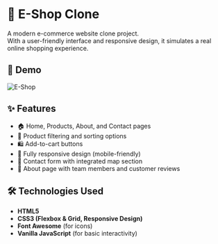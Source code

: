 # 🛒 E-Shop Clone

A modern e-commerce website clone project.  
With a user-friendly interface and responsive design, it simulates a real online shopping experience.

## 🎥 Demo
![E-Shop](https://github.com/user-attachments/assets/61ade521-1386-42e2-b5c8-afc77e1f5a27)


## ✨ Features
- 🏠 Home, Products, About, and Contact pages  
- 🔎 Product filtering and sorting options  
- 🛍️ Add-to-cart buttons  
- 📱 Fully responsive design (mobile-friendly)  
- 📧 Contact form with integrated map section  
- 👥 About page with team members and customer reviews  

## 🛠️ Technologies Used
- **HTML5**  
- **CSS3 (Flexbox & Grid, Responsive Design)**  
- **Font Awesome** (for icons)  
- **Vanilla JavaScript** (for basic interactivity)  
